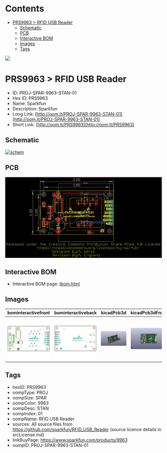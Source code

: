 



Contents
========

* [PRS9963 > RFID USB Reader](#prs9963--rfid-usb-reader)
	* [Schematic](#schematic)
	* [PCB](#pcb)
	* [Interactive BOM](#interactive-bom)
	* [Images](#images)
	* [Tags](#tags)
  
![][im]
# PRS9963 > RFID USB Reader

- ID: PROJ-SPAR-9963-STAN-01
- Hex ID: PRS9963
- Name: Sparkfun
- Description: Sparkfun
- Long Link: [http://oom.lt/PROJ-SPAR-9963-STAN-01](http://oom.lt/PROJ-SPAR-9963-STAN-01)
- Short Link: [http://oom.lt/PRS9963](http://oom.lt/PRS9963)

## Schematic
  
[![schem](eagleSchemImage.png)](eagleSchemImage.png)
## PCB
  
[![pcb](eagleImage.png)](eagleImage.png)
## Interactive BOM

- Interactive BOM page: [ibom.html](https://htmlpreview.github.io/?https://github.com/oomlout/oomlout_OOMP_projects/blob/main/PROJ-SPAR-9963-STAN-01/kicad/bom/ibom.html)

## Images
  
  

|bominteractivefront|bominteractiveback|kicadPcb3d|kicadPcb3dFront|kicadPcb3dBack|eagleImage|eagleSchemImage|pcbdraw|pcbdrawback|
| :---: | :---: | :---: | :---: | :---: | :---: | :---: | :---: | :---: |
|[![bominteractivefront](bomFront_140.png)](bomFront.png)|[![bominteractiveback](bomBack_140.png)](bomBack.png)|[![kicadPcb3d](kicadPcb3d_140.png)](kicadPcb3d.png)|[![kicadPcb3dFront](kicadPcb3dFront_140.png)](kicadPcb3dFront.png)|[![kicadPcb3dBack](kicadPcb3dBack_140.png)](kicadPcb3dBack.png)|[![eagleImage](eagleImage_140.png)](eagleImage.png)|[![eagleSchemImage](eagleSchemImage_140.png)](eagleSchemImage.png)|[![pcbdraw](pcbdraw_140.png)](pcbdraw.png)|[![pcbdrawback](pcbdrawBack_140.png)](pcbdrawBack.png)|

## Tags

- hexID: PRS9963
- oompType: PROJ
- oompSize: SPAR
- oompColor: 9963
- oompDesc: STAN
- oompIndex: 01
- oompName: RFID USB Reader
- sources: All source files from https://github.com/sparkfun/RFID_USB_Reader (source licence details in srcLicense.md)
- linkBuyPage: https://www.sparkfun.com/products/9963
- oompID: PROJ-SPAR-9963-STAN-01



[im]: kicadPcb3d_450.png
